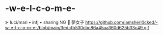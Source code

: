 # -w-e-l-c-o-m-e-
⊱ luci/mari • infj • sharing NG 🚫 夢女子 
https://github.com/iamsherl0cked/-w-e-l-c-o-m-e-/blob/main/3edcfb530cbc86a45aa360d625b33c49.gif
